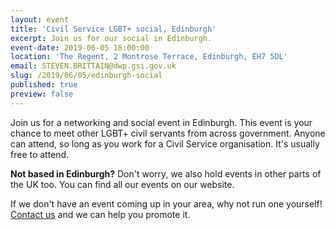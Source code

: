 ```yaml
---
layout: event
title: 'Civil Service LGBT+ social, Edinburgh'
excerpt: Join us for our social in Edinburgh.
event-date: 2019-06-05 18:00:00
location: 'The Regent, 2 Montrose Terrace, Edinburgh, EH7 5DL'
email: STEVEN.BRITTAIN@dwp.gsi.gov.uk
slug: /2019/06/05/edinburgh-social
published: true
preview: false
---
```

Join us for a networking and social event in Edinburgh. This event is your chance to meet other LGBT+ civil servants from across government. Anyone can attend, so long as you work for a Civil Service organisation. It's usually free to attend.

**Not based in Edinburgh?** Don't worry, we also hold events in other parts of the UK too. You can find all our events on our website.

If we don't have an event coming up in your area, why not run one yourself! [Contact us](/about/contact-us/) and we can help you promote it.
